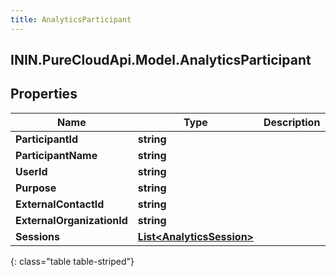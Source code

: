 ```yaml
---
title: AnalyticsParticipant
---
```

## ININ.PureCloudApi.Model.AnalyticsParticipant

## Properties

|Name | Type | Description | Notes|
|------------ | ------------- | ------------- | -------------|
| **ParticipantId** | **string** |  | [optional] |
| **ParticipantName** | **string** |  | [optional] |
| **UserId** | **string** |  | [optional] |
| **Purpose** | **string** |  | [optional] |
| **ExternalContactId** | **string** |  | [optional] |
| **ExternalOrganizationId** | **string** |  | [optional] |
| **Sessions** | [**List&lt;AnalyticsSession&gt;**](AnalyticsSession.html) |  | [optional] |
{: class="table table-striped"}



